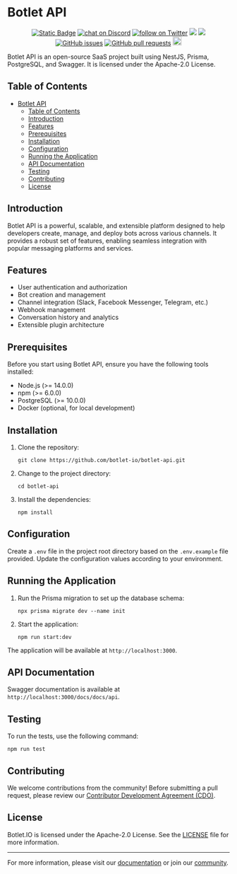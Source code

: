 # Botlet API

<p align="center">
    <a href="https://botlet.io" target="_blank">
        <img alt="Static Badge" src="https://img.shields.io/badge/IO-IO?logo=IO&logoColor=%20%23f5f5f5&label=Botlet&labelColor=%20%23155EEF&color=%23EAECF0"></a>
    <a href="https://discord.gg/V9HKBukSRp" target="_blank">
        <img src="https://img.shields.io/discord/1215998670265127102?logo=discord"
            alt="chat on Discord"></a>
    <a href="https://twitter.com/intent/follow?screen_name=BotletIO" target="_blank">
        <img src="https://img.shields.io/twitter/follow/BotletIO?style=social&logo=X"
            alt="follow on Twitter"></a>
    <!-- <a href="https://hub.docker.com/u/langgenius" target="_blank">
        <img alt="Docker Pulls" src="https://img.shields.io/docker/pulls/langgenius/dify-web"></a> -->
<a href="https://app.snyk.io/test/github/Botlet-IO/botlet-api" alt="FOSSA Status"><img src="https://snyk.io/test/github/Botlet-IO/botlet-api/badge.svg"/></a>
<a href="https://app.fossa.com/projects/git%2Bgithub.com%2FBotlet-IO%2Fbotlet-api?ref=badge_shield&issueType=license" alt="FOSSA Status"><img src="https://app.fossa.com/api/projects/git%2Bgithub.com%2FBotlet-IO%2Fbotlet-api.svg?type=shield&issueType=license"/></a>
<a href="https://github.com/Botlet-IO/botlet-api/issues">
<img src="https://img.shields.io/github/issues/Botlet-IO/botlet-api.svg" alt="GitHub issues" /></a>
<a href="https://github.com/Botlet-IO/botlet-api/pulls">
<img src="https://img.shields.io/github/issues-pr/Botlet-IO/botlet-api.svg" alt="GitHub pull requests" /></a>
<img src="https://img.shields.io/badge/PRs-welcome-brightgreen.svg?style=flat-square" height="20px">
</p>

Botlet API is an open-source SaaS project built using NestJS, Prisma, PostgreSQL, and Swagger. It is licensed under the Apache-2.0 License.

## Table of Contents

- [Botlet API](#botlet-api)
  - [Table of Contents](#table-of-contents)
  - [Introduction](#introduction)
  - [Features](#features)
  - [Prerequisites](#prerequisites)
  - [Installation](#installation)
  - [Configuration](#configuration)
  - [Running the Application](#running-the-application)
  - [API Documentation](#api-documentation)
  - [Testing](#testing)
  - [Contributing](#contributing)
  - [License](#license)

## Introduction

Botlet API is a powerful, scalable, and extensible platform designed to help developers create, manage, and deploy bots across various channels. It provides a robust set of features, enabling seamless integration with popular messaging platforms and services.

## Features

- User authentication and authorization
- Bot creation and management
- Channel integration (Slack, Facebook Messenger, Telegram, etc.)
- Webhook management
- Conversation history and analytics
- Extensible plugin architecture

## Prerequisites

Before you start using Botlet API, ensure you have the following tools installed:

- Node.js (>= 14.0.0)
- npm (>= 6.0.0)
- PostgreSQL (>= 10.0.0)
- Docker (optional, for local development)

## Installation

1. Clone the repository:

   ```
   git clone https://github.com/botlet-io/botlet-api.git
   ```

2. Change to the project directory:

   ```
   cd botlet-api
   ```

3. Install the dependencies:

   ```
   npm install
   ```

## Configuration

Create a `.env` file in the project root directory based on the `.env.example` file provided. Update the configuration values according to your environment.

## Running the Application

1. Run the Prisma migration to set up the database schema:

   ```
   npx prisma migrate dev --name init
   ```

2. Start the application:

   ```
   npm run start:dev
   ```

The application will be available at `http://localhost:3000`.

## API Documentation

Swagger documentation is available at `http://localhost:3000/docs/docs/api`.

## Testing

To run the tests, use the following command:

```
npm run test
```

## Contributing

We welcome contributions from the community! Before submitting a pull request, please review our [Contributor Development Agreement (CDO)](CONTRIBUTING.md).

## License

Botlet.IO is licensed under the Apache-2.0 License. See the [LICENSE](LICENSE) file for more information.

---

For more information, please visit our [documentation](https://docs.botlet.io/) or join our [community](https://discord.botlet.io/).
